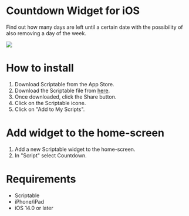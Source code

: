 # Countdown Widget for iOS
Find out how many days are left until a certain date with the possibility of also removing a day of the week.

![](https://github.com/ElCoti/Countdown-Widget/blob/96891b67cde6b7dcd6ea4344cd3d6d2ccba7a3aa/Mockup.png)

# How to install
1. Download Scriptable from the App Store.
2. Download the Scriptable file from [here](https://github.com/ElCoti/Countdown-Widget/blob/main/countdown.js).
3. Once downloaded, click the Share button.
4. Click on the Scriptable icone.
5. Click on "Add to My Scripts".

# Add widget to the home-screen
1. Add a new Scriptable widget to the home-screen.
2. In "Script" select Countdown.

# Requirements
- Scriptable
- iPhone/iPad
- iOS 14.0 or later
